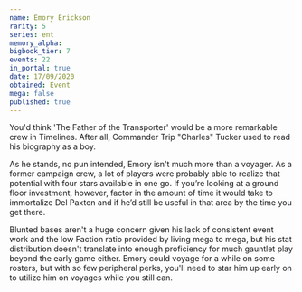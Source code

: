 ```yaml
---
name: Emory Erickson
rarity: 5
series: ent
memory_alpha:
bigbook_tier: 7
events: 22
in_portal: true
date: 17/09/2020
obtained: Event
mega: false
published: true
---
```


You'd think 'The Father of the Transporter' would be a more remarkable crew in Timelines. After all, Commander Trip "Charles" Tucker used to read his biography as a boy.

As he stands, no pun intended, Emory isn't much more than a voyager. As a former campaign crew, a lot of players were probably able to realize that potential with four stars available in one go. If you’re looking at a ground floor investment, however, factor in the amount of time it would take to immortalize Del Paxton and if he’d still be useful in that area by the time you get there.

Blunted bases aren't a huge concern given his lack of consistent event work and the low Faction ratio provided by living mega to mega, but his stat distribution doesn't translate into enough proficiency for much gauntlet play beyond the early game either. Emory could voyage for a while on some rosters, but with so few peripheral perks, you'll need to star him up early on to utilize him on voyages while you still can.

